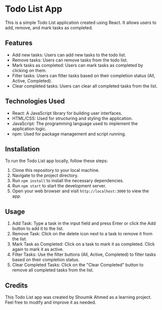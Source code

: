 # Todo List App

This is a simple Todo List application created using React. It allows users to add, remove, and mark tasks as completed.

## Features

- Add new tasks: Users can add new tasks to the todo list.
- Remove tasks: Users can remove tasks from the todo list.
- Mark tasks as completed: Users can mark tasks as completed by clicking on them.
- Filter tasks: Users can filter tasks based on their completion status (All, Active, Completed).
- Clear completed tasks: Users can clear all completed tasks from the list.

## Technologies Used

- React: A JavaScript library for building user interfaces.
- HTML/CSS: Used for structuring and styling the application.
- JavaScript: The programming language used to implement the application logic.
- npm: Used for package management and script running.

## Installation

To run the Todo List app locally, follow these steps:

1. Clone this repository to your local machine.
2. Navigate to the project directory.
3. Run `npm install` to install the necessary dependencies.
4. Run `npm start` to start the development server.
5. Open your web browser and visit `http://localhost:3000` to view the app.

## Usage

1. Add Task: Type a task in the input field and press Enter or click the Add button to add it to the list.
2. Remove Task: Click on the delete icon next to a task to remove it from the list.
3. Mark Task as Completed: Click on a task to mark it as completed. Click again to mark it as active.
4. Filter Tasks: Use the filter buttons (All, Active, Completed) to filter tasks based on their completion status.
5. Clear Completed Tasks: Click on the "Clear Completed" button to remove all completed tasks from the list.

## Credits

This Todo List app was created by Shoumik Ahmed as a learning project. Feel free to modify and improve it as needed.


